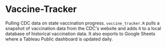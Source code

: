 # Vaccine-Tracker
Pulling CDC data on state vaccination progress. `vaccine_tracker.R` pulls a snapshot of vaccination data from the CDC's website and adds it to a local database of historical vaccination data. It also exports to Google Sheets where a Tableau Public dashboard is updated daily.